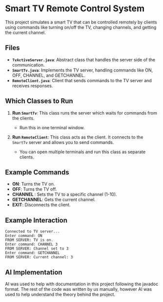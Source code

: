 # Smart TV Remote Control System

This project simulates a smart TV that can be controlled remotely by clients using commands like turning on/off the TV, changing channels, and getting the current channel.

## Files

- **`TvActiveServer.java`**: Abstract class that handles the server side of the communication.
- **`SmartTv.java`**: Implements the TV server, handling commands like ON, OFF, CHANNEL, and GETCHANNEL.
- **`RemoteClient.java`**: Client that sends commands to the TV server and receives responses.

## Which Classes to Run

1. **Run `SmartTv`**:
   This class runs the server which waits for commands from the clients.
   - Run this in one terminal window.

2. **Run `RemoteClient`**:
   This class acts as the client. It connects to the `SmartTv` server and allows you to send commands.
   - You can open multiple terminals and run this class as separate clients.

## Example Commands

- **ON**: Turns the TV on.
- **OFF**: Turns the TV off.
- **CHANNEL <number>**: Sets the TV to a specific channel (1-10).
- **GETCHANNEL**: Gets the current channel.
- **EXIT**: Disconnects the client.

## Example Interaction

```text
Connected to TV server...
Enter command: ON
FROM SERVER: TV is on.
Enter command: CHANNEL 3
FROM SERVER: Channel set to 3
Enter command: GETCHANNEL
FROM SERVER: Current channel: 3
```

## AI Implementation
AI was used to help with documentation in this project following the javadoc format.
The rest of the code was written by us manually, however AI was used to help understand 
the theory behind the project.